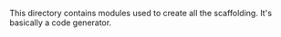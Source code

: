 This directory contains modules used to create all the scaffolding. It's basically a code generator.
